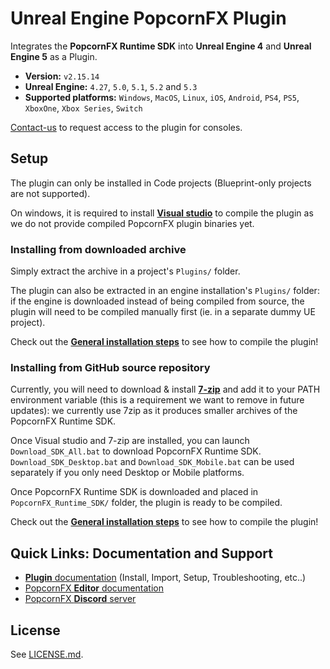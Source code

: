 # Unreal Engine PopcornFX Plugin

Integrates the **PopcornFX Runtime SDK** into **Unreal Engine 4** and **Unreal Engine 5** as a Plugin.
* **Version:** `v2.15.14`
* **Unreal Engine:** `4.27`, `5.0`, `5.1`, `5.2` and `5.3`
* **Supported platforms:** `Windows`, `MacOS`, `Linux`, `iOS`, `Android`, `PS4`, `PS5`, `XboxOne`, `Xbox Series`, `Switch`

[Contact-us](http://www.popcornfx.com/contact-us/) to request access to the plugin for consoles.

## Setup

The plugin can only be installed in Code projects (Blueprint-only projects are not supported).

On windows, it is required to install **[Visual studio](https://docs.unrealengine.com/4.27/en-US/ProductionPipelines/DevelopmentSetup/VisualStudioSetup/)** to compile the plugin as we do not provide compiled PopcornFX plugin binaries yet.

### Installing from downloaded archive

Simply extract the archive in a project's `Plugins/` folder.

The plugin can also be extracted in an engine installation's `Plugins/` folder: if the engine is downloaded instead of being compiled from source, the plugin will need to be compiled manually first (ie. in a separate dummy UE project).

Check out the **[General installation steps](https://www.popcornfx.com/docs/popcornfx-v2/plugins/ue4-plugin/installation-and-setup/)** to see how to compile the plugin!

### Installing from GitHub source repository

Currently, you will need to download & install **[7-zip](https://www.7-zip.org/download.html)** and add it to your PATH environment variable (this is a requirement we want to remove in future updates): we currently use 7zip as it produces smaller archives of the PopcornFX Runtime SDK.

Once Visual studio and 7-zip are installed, you can launch `Download_SDK_All.bat` to download PopcornFX Runtime SDK. `Download_SDK_Desktop.bat` and `Download_SDK_Mobile.bat` can be used separately if you only need Desktop or Mobile platforms.

Once PopcornFX Runtime SDK is downloaded and placed in `PopcornFX_Runtime_SDK/` folder, the plugin is ready to be compiled.

Check out the **[General installation steps](https://www.popcornfx.com/docs/popcornfx-v2/plugins/ue4-plugin/installation-and-setup/)** to see how to compile the plugin!

## Quick Links: Documentation and Support

* [**Plugin** documentation](https://www.popcornfx.com/docs/popcornfx-v2/plugins/ue4-plugin/) (Install, Import, Setup, Troubleshooting, etc..)
* [PopcornFX **Editor** documentation](https://www.popcornfx.com/docs/popcornfx-v2/)
* [PopcornFX **Discord** server](https://discord.gg/4ka27cVrsf)

## License

See [LICENSE.md](/LICENSE.md).
